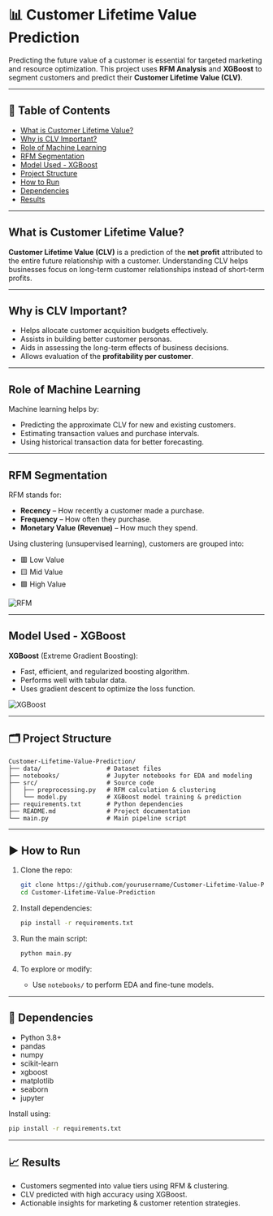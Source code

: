 # 📊 Customer Lifetime Value Prediction

Predicting the future value of a customer is essential for targeted marketing and resource optimization. This project uses **RFM Analysis** and **XGBoost** to segment customers and predict their **Customer Lifetime Value (CLV)**.

---

## 📌 Table of Contents

* [What is Customer Lifetime Value?](#what-is-customer-lifetime-value)
* [Why is CLV Important?](#why-is-clv-important)
* [Role of Machine Learning](#role-of-machine-learning)
* [RFM Segmentation](#rfm-segmentation)
* [Model Used - XGBoost](#model-used---xgboost)
* [Project Structure](#project-structure)
* [How to Run](#how-to-run)
* [Dependencies](#dependencies)
* [Results](#results)


---

## What is Customer Lifetime Value?

**Customer Lifetime Value (CLV)** is a prediction of the **net profit** attributed to the entire future relationship with a customer. Understanding CLV helps businesses focus on long-term customer relationships instead of short-term profits.

---

## Why is CLV Important?

* Helps allocate customer acquisition budgets effectively.
* Assists in building better customer personas.
* Aids in assessing the long-term effects of business decisions.
* Allows evaluation of the **profitability per customer**.

---

## Role of Machine Learning

Machine learning helps by:

* Predicting the approximate CLV for new and existing customers.
* Estimating transaction values and purchase intervals.
* Using historical transaction data for better forecasting.

---

## RFM Segmentation

RFM stands for:

* **Recency** – How recently a customer made a purchase.
* **Frequency** – How often they purchase.
* **Monetary Value (Revenue)** – How much they spend.

Using clustering (unsupervised learning), customers are grouped into:

* 🟥 Low Value
* 🟨 Mid Value
* 🟩 High Value

![RFM](https://github.com/basel-ay/Customer-Lifetime-Value-Prediction/assets/64821137/eac0f80a-6ac2-405f-8282-0186bbfa2729)

---

## Model Used - XGBoost

**XGBoost** (Extreme Gradient Boosting):

* Fast, efficient, and regularized boosting algorithm.
* Performs well with tabular data.
* Uses gradient descent to optimize the loss function.

![XGBoost](https://github.com/basel-ay/Customer-Lifetime-Value-Prediction/assets/64821137/f3a4e25e-4108-4ce1-9471-ee9292df25b4)

---

## 🗂 Project Structure

```
Customer-Lifetime-Value-Prediction/
├── data/                  # Dataset files
├── notebooks/             # Jupyter notebooks for EDA and modeling
├── src/                   # Source code
│   ├── preprocessing.py   # RFM calculation & clustering
│   └── model.py           # XGBoost model training & prediction
├── requirements.txt       # Python dependencies
├── README.md              # Project documentation
└── main.py                # Main pipeline script
```

---

## ▶️ How to Run

1. Clone the repo:

   ```bash
   git clone https://github.com/yourusername/Customer-Lifetime-Value-Prediction.git
   cd Customer-Lifetime-Value-Prediction
   ```

2. Install dependencies:

   ```bash
   pip install -r requirements.txt
   ```

3. Run the main script:

   ```bash
   python main.py
   ```

4. To explore or modify:

   * Use `notebooks/` to perform EDA and fine-tune models.

---

## 🧾 Dependencies

* Python 3.8+
* pandas
* numpy
* scikit-learn
* xgboost
* matplotlib
* seaborn
* jupyter

Install using:

```bash
pip install -r requirements.txt
```

---

## 📈 Results

* Customers segmented into value tiers using RFM & clustering.
* CLV predicted with high accuracy using XGBoost.
* Actionable insights for marketing & customer retention strategies.
